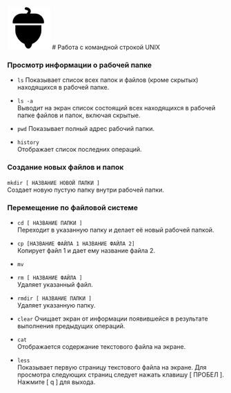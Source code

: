 <img src="acorn.svg"/>
# Работа с командной строкой UNIX

### Просмотр информации о рабочей папке
- ```ls```
  Показывает список всех папок и файлов (кроме скрытых) находящихся в рабочей папке.


- ```ls -a```  
Выводит на экран список состоящий всех находящихся в рабочей папке файлов и папок, включая скрытые.


- ```pwd```
Показывает полный адрес рабочий папки. 


- ```history```  
Отображает список последних операций.


### Создание новых файлов и папок
```mkdir [ НАЗВАНИЕ НОВОЙ ПАПКИ ]```  
Создает новую пустую папку внутри рабочей папки.


### Перемещение по файловой системе

- ```cd [ НАЗВАНИЕ ПАПКИ ] ```  
Переходит в указанную папку и делает её новый рабочей папкой.


- ```cp [НАЗВАНИЕ ФАЙЛА 1 НАЗВАНИЕ ФАЙЛА 2]```    
Копирует файл 1 и дает ему название файла 2.


- ```mv ```



- ```rm [ НАЗВАНИЕ ФАЙЛА ]```   
Удаляет указанный файл.

- ```rmdir [ НАЗВАНИЕ ПАПКИ ]```   
Удаляет указанную папку.


- ```clear```
Очищает экран от информации появившейся в результате выполнения предыдущих операций.


- ```cat```  
Отображается содержание текстового файла на экране.


- ```less```  
Показывает первую страницу текстового файла на экране. Для просмотра следующих страниц следует нажать клавишу [ ПРОБЕЛ ]. Нажмите [ q ] для        выхода.
  









